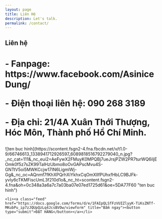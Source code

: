 ```yaml
---
layout: page
title: Liên Hệ
description: Let's talk.
permalink: /contact/
---
```


<style type="text/css" media="screen">
  .container {
    margin: 0px auto;
    max-width: 600px;
  }
</style>

<div class="container">

  <h2>Liên hệ</h2>
  <h1><p>- Fanpage: https://www.facebook.com/AsiniceDung/</p>
  <p><span>- Điện thoại liên hệ:</span> 090 268 3189</p>
  <p><span>- Địa chỉ:</span> 21/4A Xuân Thới Thượng, Hóc Môn, Thành phố Hồ Chí Minh.</p></h1>
  <p>![ten buc hinh](https://scontent.fsgn2-4.fna.fbcdn.net/v/t1.0-9/66746613_1338941712926597_6089818516792279040_n.jpg?_nc_cat=111&_nc_eui2=AeFywX2FMuyK0MPQBj7ueJrsjPZW2PR7turWQ6iljEOmk0f5z7sZK99TalHzUbmo8oOvGAPscMvu4S-GNTtV5oi5MWKCcjw17IN6LigmlWj-Gg&_nc_oc=AQnmf7fKhXPQrhXiYkhxCqOmXllfPUhxfHbLC9BJFk-yvly6cTKMFiscUmL3f210d1o&_nc_ht=scontent.fsgn2-4.fna&oh=0c348a3a6a7c7a03ba07e07ed1725d61&oe=5DA77F60 "ten buc hinh")
</p>

  <div id="form" class="contact-form">
     
    <li><a class="feed" href="https://docs.google.com/forms/d/e/1FAIpQLSfFzVUIZlyyK-TiKsZNTf-MKubPu_ip7zJQUpQzLq4JcsBVOw/viewform" title="Bấm ngay"><button type="submit">ĐẶT HÀNG</button></a></li>
      
    
  </div>

</div>

<script type="text/javascript">
function adjust_textarea(h) {
    h.style.height = "200px";
    h.style.height = (h.scrollHeight)+"px";
}
</script>

<script src="https://unpkg.com/vue@2.4.2"></script>
<script src="https://unpkg.com/vee-validate@2.0.0-rc.8"></script>
<script type="text/javascript">
Vue.use(VeeValidate);

new Vue({
  el: '#form',
  delimiters: ['${', '}'],
  methods: {
    validateBeforeSubmit: function () {
      this.$validator.validateAll();
      if (!this.errors.any()) {
        this.$refs.contact.submit();
      }
    }
  }
});
</script>
